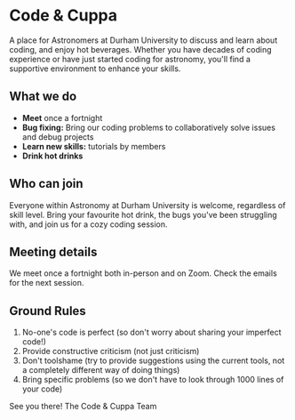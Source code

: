 # Code & Cuppa

A place for Astronomers at Durham University to discuss and learn about coding, and enjoy hot beverages.  Whether you have decades of coding experience or have just started coding for astronomy, you'll find a supportive environment to enhance your skills.

## What we do
- **Meet** once a fortnight
- **Bug fixing:** Bring our coding problems to collaboratively solve issues and debug projects
- **Learn new skills:** tutorials by members
- **Drink hot drinks**

## Who can join
Everyone within Astronomy at Durham University is welcome, regardless of skill level.  Bring your favourite hot drink, the bugs you've been struggling with, and join us for a cozy coding session.

## Meeting details
We meet once a fortnight both in-person and on Zoom.  Check the emails for the next session.

## Ground Rules
1. No-one's code is perfect (so don't worry about sharing your imperfect code!)
2. Provide constructive criticism (not just criticism)
3. Don't toolshame (try to provide suggestions using the current tools, not a completely different way of doing things)
4. Bring specific problems (so we don't have to look through 1000 lines of your code)


See you there!
The Code & Cuppa Team
